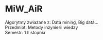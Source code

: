 # MiW_AiR

Algorytmy zwiazane z: Data mining, Big data... </br>
Przedmiot: Metody inżynierii wiedzy </br>
Semestr: 1 II stopnia </br>

